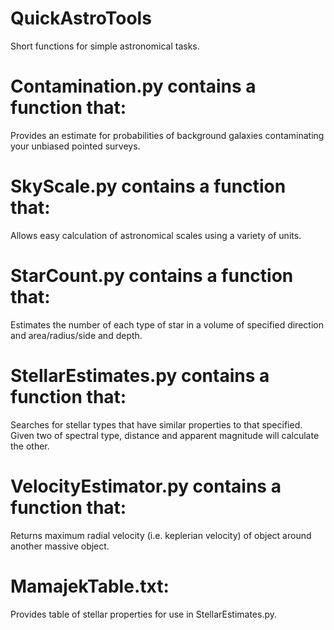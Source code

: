 # QuickAstroTools
Short functions for simple astronomical tasks.

# Contamination.py contains a function that:

Provides an estimate for probabilities of background galaxies contaminating your unbiased pointed surveys.

# SkyScale.py contains a function that:

Allows easy calculation of astronomical scales using a variety of units.

# StarCount.py contains a function that:

Estimates the number of each type of star in a volume of specified direction and area/radius/side and depth.

# StellarEstimates.py contains a function that:

Searches for stellar types that have similar properties to that specified.
Given two of spectral type, distance and apparent magnitude will calculate the other.

# VelocityEstimator.py contains a function that:

Returns maximum radial velocity (i.e. keplerian velocity) of object around another massive object.

# MamajekTable.txt:

Provides table of stellar properties for use in StellarEstimates.py.
